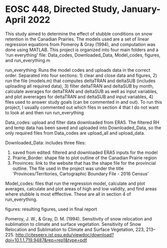 # EOSC 448, Directed Study, January-April 2022
This study aimed to determine the effect of stubble conditions on snow retention in the Canadian Prairies. The models used are a set of linear regression equations from Pomeroy & Gray (1994), and computation was done using MATLAB. This project is organized into four main folders and a 'run everything' file: Data_codes, Downloaded_Data, Model_codes, figures, and run_everything.m

run_everything: Runs the model codes and uploads data in the correct order. Separated into four sections: 1) clear and close data and figures, 2) run the file (models.m) that computes deltaTRAN and deltaSUB (includes uploading all required data), 3) filter deltaTRAN and deltaSUB by month, calculate averages for deltaTRAN and deltaSUB as well as input variables, and plot avererages for deltaTRAN and deltaSUB and input variables, 4) files used to answer study goals (can be commented in and out). To run this project, I usually commented out which files in section 4 that I do not want to look at and then run run_everything

Data_codes: upload and filter data downloaded from ERA5. The filtered RH and temp data has been saved and uploaded into Downloaded_Data, so the only required files from Data_codes are upload_all and upload_data.

Downloaded_Data: includes three files:
1) saved from edited: filtered and downloaded ERA5 inputs for the model
2) Prairie_Border: shape file to plot outline of the Canadian Prairie region
3) Provinces: link to the website that has the shape file for the provincial outline. The file used in the project was under the title 
'Provinces/Territories, Cartographic Boundary File - 2016 Census'

Model_codes: files that run the regression model, calculate and plot averages, calculate and plot areas of high and low validity, and find areas where stubble is most efffective. These are all in section 4 of run_everything.

figures: resulting figures, used in final report

Pomeroy, J. W., & Gray, D. M. (1994). Sensitivity of snow relocation and sublimation to climate and surface vegetation. Sensitivity of 
Snow Relocation and Sublimation to Climate and Surface Vegetation, 223, 213–225. 
http://citeseerx.ist.psu.edu/viewdoc/download?doi=10.1.1.719.9487&rep=rep1&type=pdf

